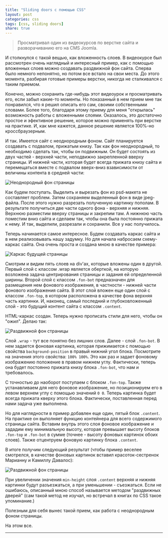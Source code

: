 ```yaml
---
title: "Sliding doors с помощью CSS"
layout: post
categories: css
tags: [css, sliding doors]
share: true
---
```


> Просматривал один из видеокурсов по верстке сайта и разворачиванию его на CMS Joomla.

И столкнулся с такой вещью, как вложенность слоев. В видеокурсе был рассмотрен очень наглядный и интересный пример, как с помощью вложенных слоев можно создавать раздвижной фон сайта. Сперва было немного непонятно, но потом все встало на свои места. До этого момента, разбирая готовые примеры верстки, никогда не сталкивался с таким приемом.

Конечно, можно сохранить где-нибудь этот видеоурок и просматривать его, если забыл какие-то моменты. Но показанный в нем прием мне так понравился, что я решил описать его сам, своими собственными словами. Более того, благодаря этому приему для меня "открылась" возможность работы с вложенными слоями. Оказалось, это достаточно простое и эфективное решение, которое можно применять при верстке на практике. И, как мне кажется, данное решение является 100%-но кроссбраузерным.

И так. Имеется сайт с неоднородным фоном. Сайт планируется создавать с подвалом, прижатым книзу. Так как фон неоднородный, то необходимо сделать так, чтобы он подвижным. Он будет состоять из двух частей - верхней части, неподвижно закрепленной вверху страницы. И нижней части, которая будет всегда прижата книзу сайта и перемещаться вместе с подвалом вверх-вниз взависимости от величины контента в средней части:

![Неоднородный фон страницы]({{site.url}}/images/uploads/2013/11/sliding-fon.png)

Как будем поступать. Выделить и вырезать фон из psd-макета не составляет проблем. Затем сохраняем выделенный фон в виде jpeg-файла. После этого нужно разрезать полученную картинку пополам. В результате получиться две части одного фона - верхняя и нижняя. Верхнюю разместим вверху страницы и закрепим там. А нижнюю часть поместим вниз сайта и сделаем так, чтобы она была постоянно прижата к нему. И так, выделили, разрезали и сохранили. Все у нас получилось.

Теперь начинается самое интересное. Будем создавать каркас сайта и в нем реализовывать нашу задумку. Но для начала набросаем схему-каркас сайта. Она очень проста и создана мною в качестве примера:

![Каркас будущей страницы]({{site.url}}/images/uploads/2013/11/karkas.png)

Смотрим и видим пять слоев на div'ах, которые вложены один в другой. Первый слой с классом .wrap является оберткой, на которую возложена задача центрирования страницы и задания ей определенной ширины. Второй слой с классом `.fon-bot` предназначен для размещения нем фонового изображения, в частности - нижней части фонового изображения сайта. В этот слой вложен еще один слой с классом `.fon-top`, в котором расположена в качестве фона верхняя часть картинки. И, наконец, самый последний и глубоковложенный слой - это будущий контент сайта с классом `.content`.

HTML-каркас создан. Теперь нужно прописать стили для него, чтобы он "ожил". Делаю так:

![Раздвижной фон страницы]({{site.url}}/images/uploads/2013/11/css-karkas.png)

Слой `.wrap` - тут все понятно без лишних слов. Далее - слой `.fon-bot`. В нем задается фоновая картинка, которая прижимается с помощью свойства `background-position` в правый нижний угол блока. Посмотрите на значения этого свойства: `100% 100%`. Это как раз и задает фоновому изображению положение в правом нижнем углу. Фактически, теперь она будет постоянно прижата книзу блока `.fon-bot`, что нам и требовалось.

С точностью до наоборот поступаем с блоком `.fon-top`. Также устанавливаем для него фоновое изображение, но позиционируем его в левом верхнем углу с помощью значений `0 0`. Теперь картинка будет всегда прижата кверху этого блока. Фактически, поставленная перед нами задача уже выполнена.

Но для наглядности в пример добавлен еще один, пятый блок `.content`. На практике он выполняет функцию контейнера для всего содержимого страницы сайта. Вставим внутрь этого слоя фоновое изображение и зададим ему минимальную высоту, которая превышает высоту блоков `.fon-top` и `.fon-bot` в сумме (точнее - высоту фоновых картинок обоих слоев). Также отцентруем фоновую картинку блока `.content`.

В итоге получим следующий результат (чтобы пример веселее смотрелся, в качестве фоновых картинок вставил красоток-сестренок Марианну и Камиллу Давалос):

![Раздвижной фон страницы]({{site.url}}/images/uploads/2013/11/background-result.png)

При увеличении значения `min-height` слоя `.content` верхняя и нижняя картинки будут разъезжаться, а при уменьшении - съезжаться. Если не ошибаюсь, описанный мною способ называется методом "раздвижных дверей" (сам такой метод не изучал, но встречал в книгах по CSS такое упоминание.)

Полезным для себя вынес такой прием, как работа с неоднородным фоном страницы.

На этом все.

---
